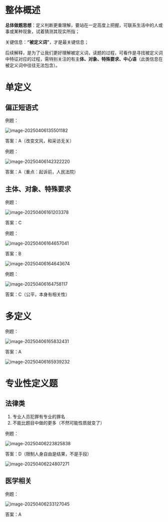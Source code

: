# 整体概述

**总体做题思想**：定义判断更重理解，要站在一定高度上把握，可联系生活中的人或事或某种现象，试着猜测其现实所指；

关键信息：**“被定义词”**，才是最关键信息；

后续解释，是为了让我们更好理解被定义词，读题的过程，可看作是寻找被定义词中特征对应的过程，需特别关注的有主**体、对象、特殊要求、中心语**（此类信息在被定义词中往往无法包含）。

# 单定义

## 偏正短语式

例题：

![image-20250406135501182](https://imagere.oss-cn-beijing.aliyuncs.com/mxyimage-20250406135501182.png)

答案：A（改变文风，和采访无关）

例题：

![image-20250406142322220](https://imagere.oss-cn-beijing.aliyuncs.com/mxyimage-20250406142322220.png)

答案：A（重点：起诉前，人民法院）

## 主体、对象、特殊要求

例题：

![image-20250406161203378](https://imagere.oss-cn-beijing.aliyuncs.com/mxyimage-20250406161203378.png)

答案：C

例题：

![image-20250406164657041](https://imagere.oss-cn-beijing.aliyuncs.com/mxyimage-20250406164657041.png)

答案：B

![image-20250406164643674](https://imagere.oss-cn-beijing.aliyuncs.com/mxyimage-20250406164643674.png)

例题：

![image-20250406164758117](https://imagere.oss-cn-beijing.aliyuncs.com/mxyimage-20250406164758117.png)

答案：C（公平，本身有相关性）

# 多定义

例题：

![image-20250406165832431](https://imagere.oss-cn-beijing.aliyuncs.com/mxyimage-20250406165832431.png)

答案：A

![image-20250406165939232](https://imagere.oss-cn-beijing.aliyuncs.com/mxyimage-20250406165939232.png)

# 专业性定义题

## 法律类

1. 专业人员犯罪有专业的罪名
2. 不能比题目中做的更多（不然可能性质就变了）

例题：

![image-20250406223825838](https://imagere.oss-cn-beijing.aliyuncs.com/mxyimage-20250406223825838.png)

答案：D（限制人身自由是结果，不是手段）

![image-20250406224807271](https://imagere.oss-cn-beijing.aliyuncs.com/mxyimage-20250406224807271.png)

## 医学相关

例题：

![image-20250406233127045](https://imagere.oss-cn-beijing.aliyuncs.com/mxyimage-20250406233127045.png)

答案：A